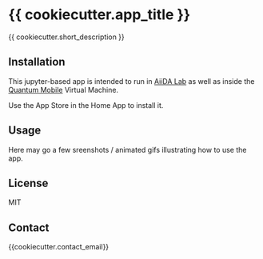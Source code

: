 # {{ cookiecutter.app_title }}

{{ cookiecutter.short_description }}

## Installation

This jupyter-based app is intended to run in
[AiiDA Lab](https://aiidalab.materialscloud.org)
as well as inside the
[Quantum Mobile](https://materialscloud.org/work/quantum-mobile) Virtual Machine.

Use the App Store in the Home App to install it.

## Usage

Here may go a few sreenshots / animated gifs illustrating how to use the app.

## License

MIT

## Contact

{{cookiecutter.contact_email}}
